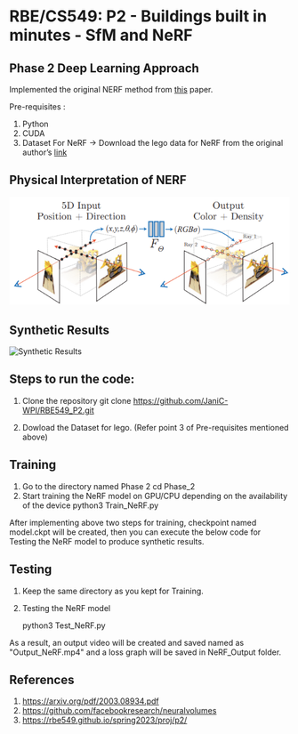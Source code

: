 # RBE/CS549: P2 - Buildings built in minutes - SfM and NeRF

## Phase 2 Deep Learning Approach

Implemented the original NERF method from [this](https://arxiv.org/abs/2003.08934) paper.

Pre-requisites : 

1. Python
2. CUDA
3. Dataset For NeRF -> Download the lego data for NeRF from the original author’s [link](https://drive.google.com/drive/folders/1lrDkQanWtTznf48FCaW5lX9ToRdNDF1a)


## Physical Interpretation of NERF

![Physical Interpretation of NERF](https://github.com/JaniC-WPI/RBE549_P2/blob/master/Phase_2/NeRF_Output/Model%20Structure.png)

## Synthetic Results

![Synthetic Results]()

## Steps to run the code:

1. Clone the repository
   git clone https://github.com/JaniC-WPI/RBE549_P2.git
   
2. Dowload the Dataset for lego.  (Refer point 3 of Pre-requisites mentioned above)

## Training
1. Go to the directory named Phase 2
     cd Phase_2
2. Start training the NeRF model on GPU/CPU depending on the availability of the device
    python3 Train_NeRF.py

After implementing above two steps for training, checkpoint named model.ckpt will be created, then you can execute the below code for Testing the NeRF model to produce synthetic results.

## Testing
1. Keep the same directory as you kept for Training. 
2. Testing the NeRF model

    python3 Test_NeRF.py

As a result, an output video will be created and saved named as "Output_NeRF.mp4" and a loss graph will be saved in NeRF_Output folder.

## References

1. https://arxiv.org/pdf/2003.08934.pdf
2. https://github.com/facebookresearch/neuralvolumes
3. https://rbe549.github.io/spring2023/proj/p2/
